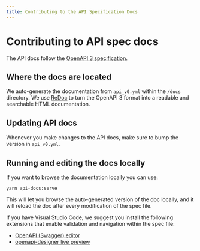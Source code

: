 ```yaml
---
title: Contributing to the API Specification Docs
---
```


# Contributing to API spec docs

The API docs follow the
[OpenAPI 3 specification](https://spec.openapis.org/oas/v3.0.3).

## Where the docs are located

We auto-generate the documentation from `api_v0.yml` within the `/docs`
directory. We use [ReDoc](https://github.com/Redocly/redoc) to turn the OpenAPI
3 format into a readable and searchable HTML documentation.

## Updating API docs

Whenever you make changes to the API docs, make sure to bump the version in
`api_v0.yml`.

## Running and editing the docs locally

If you want to browse the documentation locally you can use:

```shell
yarn api-docs:serve
```

This will let you browse the auto-generated version of the doc locally, and it
will reload the doc after every modification of the spec file.

If you have Visual Studio Code, we suggest you install the following extensions
that enable validation and navigation within the spec file:

- [OpenAPI (Swagger) editor](https://marketplace.visualstudio.com/items?itemName=42Crunch.vscode-openapi)
- [openapi-designer live preview](https://marketplace.visualstudio.com/items?itemName=philosowaffle.openapi-designer)
